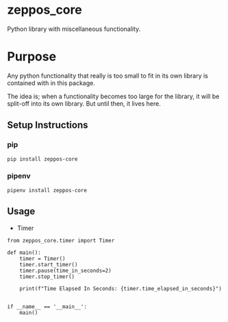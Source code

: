 # zeppos_core
Python library with miscellaneous functionality.

# Purpose
Any python functionality that really is too small to fit in its own library is contained with in this package.

The idea is; when a functionality becomes too large for the library,
it will be split-off into its own library. But until then, it lives here.

## Setup Instructions
### pip
```
pip install zeppos-core
```
### pipenv
```
pipenv install zeppos-core
```

## Usage

- Timer
```
from zeppos_core.timer import Timer

def main():
    timer = Timer()
    timer.start_timer()
    timer.pause(time_in_seconds=2)
    timer.stop_timer()

    print(f"Time Elapsed In Seconds: {timer.time_elapsed_in_seconds}")


if __name__ == '__main__':
    main()
```
 